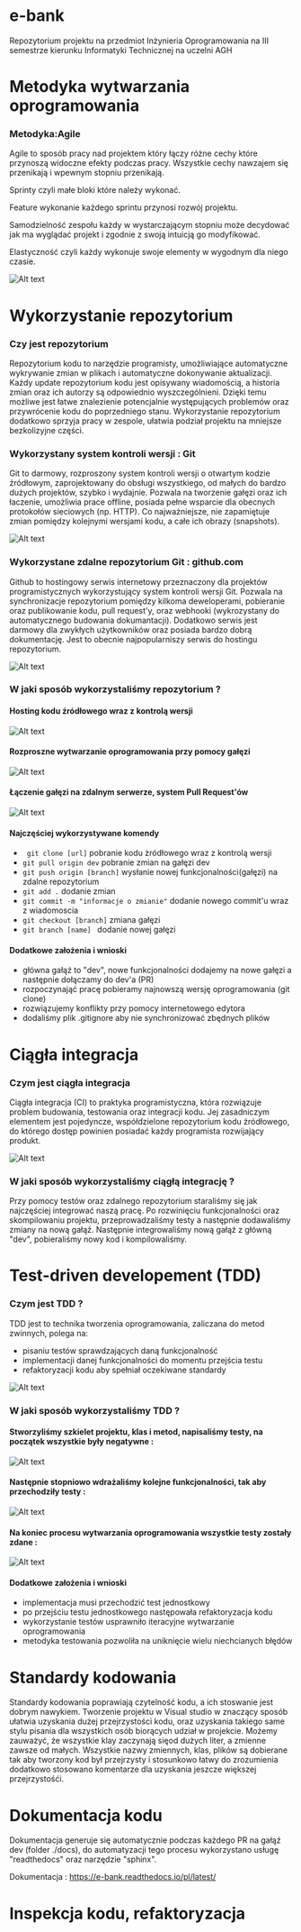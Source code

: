 # e-bank
Repozytorium projektu na przedmiot Inżynieria Oprogramowania na III semestrze kierunku  Informatyki Technicznej na uczelni AGH

# Metodyka wytwarzania oprogramowania
### Metodyka:Agile
Agile to sposób pracy nad projektem który łączy różne cechy które przynoszą widoczne efekty podczas pracy.
Wszystkie cechy nawzajem się przenikają i wpewnym stopniu przenikają.

Sprinty czyli małe bloki które należy wykonać.

Feature wykonanie każdego sprintu przynosi rozwój projektu.

Samodzielność zespołu każdy w wystarczającym stopniu może decydować jak ma wyglądać projekt i zgodnie z swoją intuicją go modyfikować.

Elastyczność czyli każdy wykonuje swoje elementy w wygodnym dla niego czasie.

![Alt text](/img/repo/agile.jpg?raw=true "Title")
# Wykorzystanie repozytorium
### Czy jest repozytorium
Repozytorium kodu to narzędzie programisty, umożliwiające automatyczne wykrywanie zmian w plikach i automatyczne dokonywanie aktualizacji. Każdy update repozytorium kodu jest opisywany wiadomością, a historia zmian oraz ich autorzy są odpowiednio wyszczególnieni. Dzięki temu możliwe jest łatwe znalezienie potencjalnie występujących problemów oraz przywrócenie kodu do poprzedniego stanu. Wykorzystanie repozytorium dodatkowo sprzyja pracy w zespole, ułatwia podział projektu na mniejsze bezkolizyjne części.

### Wykorzystany system kontroli wersji : **Git**
Git to darmowy, rozproszony system kontroli wersji o otwartym kodzie źródłowym, zaprojektowany do obsługi wszystkiego, od małych do bardzo dużych projektów, szybko i wydajnie. Pozwala na tworzenie gałęzi oraz ich łaczenie, umożliwia prace offline, posiada pełne wsparcie dla obecnych protokołów sieciowych (np. HTTP). Co najważniejsze, nie zapamiętuje zmian pomiędzy kolejnymi wersjami kodu, a całe ich obrazy (snapshots).  

![Alt text](/img/graphics/git-logo.png?raw=true "Title")

### Wykorzystane zdalne repozytorium Git : github.com 
Github to hostingowy serwis internetowy przeznaczony dla projektów programistycznych wykorzystujący system kontroli wersji Git. Pozwala na synchronizacje repozytorium pomiędzy kilkoma deweloperami, pobieranie oraz publikowanie kodu, pull request'y, oraz webhooki (wykrozystany do automatycznego budowania dokumantacji). Dodatkowo serwis jest darmowy dla zwykłych użytkowników oraz posiada bardzo dobrą dokumentację. Jest to obecnie najpopularniszy serwis do hostingu repozytorium.

![Alt text](/img/graphics/github-logo.jpg?raw=true "Title")

### W jaki sposób wykorzystaliśmy repozytorium ?

#### Hosting kodu źródłowego wraz z kontrolą wersji
![Alt text](/img/repo/main.PNG?raw=true "Title")

#### Rozproszne wytwarzanie oprogramowania przy pomocy gałęzi
![Alt text](/img/repo/branch.PNG?raw=true "Title")

#### Łączenie gałęzi na zdalnym serwerze, system Pull Request'ów
![Alt text](/img/repo/PR.PNG?raw=true "Title")

#### Najczęściej wykorzystywane komendy

- ``` git clone [url]``` pobranie kodu żródłowego wraz z kontrolą wersji
- ``` git pull origin dev ``` pobranie zmian na gałęzi dev
- ``` git push origin [branch] ``` wysłanie nowej funkcjonalności(gałęzi) na zdalne repozytorium
- ``` git add . ``` dodanie zmian  
- ``` git commit -m "informacje o zmianie" ``` dodanie nowego commit'u wraz z wiadomoscia
- ``` git checkout [branch] ``` zmiana gałęzi
- ``` git branch [name]  ``` dodanie nowej gałęzi




#### Dodatkowe założenia i wnioski
- główna gałąź to "dev", nowe funkcjonalności dodajemy na nowe gałęzi a następnie dołączamy do dev'a (PR)
- rozpoczynająć pracę pobieramy najnowszą wersję oprogramowania (git clone)
- rozwiązujemy konflikty przy pomocy internetowego edytora
- dodaliśmy plik .gitignore aby nie synchronizować zbędnych plików

# Ciągła integracja

### Czym jest ciągła integracja
Ciągła integracja (CI) to praktyka programistyczna, która rozwiązuje problem budowania, testowania oraz integracji kodu. Jej zasadniczym elementem jest pojedyncze, współdzielone repozytorium kodu źródłowego, do którego dostęp powinien posiadać każdy programista rozwijający produkt.

![Alt text](https://productvision.pl/wp-content/uploads/2016/08/continious-integration.png?raw=true)


### W jaki sposób wykorzystaliśmy ciągłą integrację ?
Przy pomocy testów oraz zdalnego repozytorium staraliśmy się jak najczęściej integrować naszą pracę. Po rozwinięciu funkcjonalności oraz skompilowaniu projektu, przeprowadzaliśmy testy a następnie dodawaliśmy zmiany na nową gałąź. Następnie integrowaliśmy nową gałąź z główną "dev", pobieraliśmy nowy kod i kompilowaliśmy.



# Test-driven developement (TDD)
### Czym jest TDD ?
TDD jest to technika tworzenia oprogramowania, zaliczana do metod zwinnych, polega na:
- pisaniu testów sprawdzających daną funkcjonalność
- implementacji danej funkcjonalności do momentu przejścia testu
- refaktoryzacji kodu aby spełniał oczekiwane standardy

![Alt text](https://marsner.com/wp-content/uploads/test-driven-development-TDD.png?raw=true)

### W jaki sposób wykorzystaliśmy TDD ?

#### Stworzyliśmy szkielet projektu, klas i metod, napisaliśmy testy, na początek wszystkie były negatywne :

![Alt text](/img/testy/errors-all.PNG?raw=true "Title")

#### Następnie stopniowo wdrażaliśmy kolejne funkcjonalności, tak aby przechodziły testy :

![Alt text](/img/testy/zaloguj-usun.PNG?raw=true "Title")

#### Na koniec procesu wytwarzania oprogramowania wszystkie testy zostały zdane :

![Alt text](/img/testy/no-errors.PNG?raw=true "Title")

#### Dodatkowe założenia i wnioski
- implementacja musi przechodzić test jednostkowy
- po przejściu testu jednostkowego następowała refaktoryzacja kodu
- wykorzystanie testów usprawniło iteracyjne wytwarzanie oprogramowania
- metodyka testowania pozwoliła na uniknięcie wielu niechcianych błędów

# Standardy kodowania
Standardy kodowania poprawiają czytelność kodu, a ich stoswanie jest dobrym nawykiem. Tworzenie projektu w Visual studio w znaczący sposób ułatwia uzyskania dużej przejrzystości kodu, oraz uzyskania takiego same stylu pisania dla wszystkich osób biorących udział w projekcie. Możemy zauważyć, że wszystkie klay zaczynają sięod dużych liter, a zmienne zawsze od małych. Wszystkie nazwy zmiennych, klas, plików są dobierane tak aby tworzony kod był przejrzysty i stosunkowo łatwy do zrozumienia dodatkowo stosowano komentarze dla uzyskania jeszcze większej przejrzystośći.

# Dokumentacja kodu
Dokumentacja generuje się automatycznie podczas każdego PR na gałąź dev (folder ./docs),
do automatyzacji tego procesu wykorzystano usługę "readthedocs" oraz narzędzie "sphinx".

Dokumentacja : https://e-bank.readthedocs.io/pl/latest/

# Inspekcja kodu, refaktoryzacja


